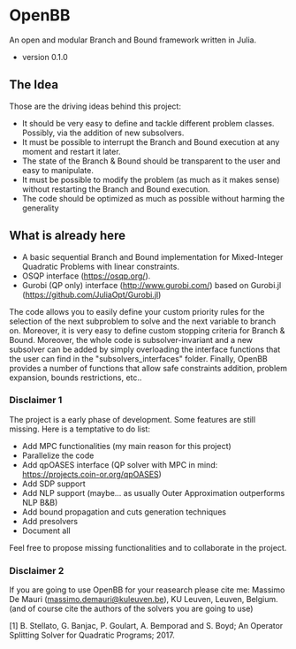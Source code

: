 # OpenBB
An open and modular Branch and Bound framework written in Julia.
* version 0.1.0

## The Idea
Those are the driving ideas behind this project:
* It should be very easy to define and tackle different problem classes. Possibly, via the addition of new subsolvers.
* It must be possible to interrupt the Branch and Bound execution at any moment and restart it later.
* The state of the Branch & Bound should be transparent to the user and easy to manipulate.
* It must be possible to modify the problem (as much as it makes sense) without restarting the Branch and Bound execution.
* The code should be optimized as much as possible without harming the generality

## What is already here
* A basic sequential Branch and Bound implementation for Mixed-Integer Quadratic Problems with linear constraints.
* OSQP interface (https://osqp.org/).
* Gurobi (QP only) interface (http://www.gurobi.com/) based on Gurobi.jl (https://github.com/JuliaOpt/Gurobi.jl)

The code allows you to easily define your custom priority rules for the selection of the next subproblem to solve and the next variable to branch on. Moreover, it is very easy to define custom stopping criteria for Branch & Bound. Moreover, the whole code is subsolver-invariant and a new subsolver can be added by simply overloading the interface functions that the user can find in the "subsolvers_interfaces" folder. Finally, OpenBB provides a number of functions that allow safe constraints addition, problem expansion, bounds restrictions, etc..



### Disclaimer 1
The project is a early phase of development. Some features are still missing. Here is a temptative to do list:
* Add MPC functionalities (my main reason for this project)
* Parallelize the code
* Add qpOASES interface (QP solver with MPC in mind: https://projects.coin-or.org/qpOASES)
* Add SDP support
* Add NLP support (maybe... as usually Outer Approximation outperforms NLP B&B)
* Add bound propagation and cuts generation techniques
* Add presolvers
* Document all

Feel free to propose missing functionalities and to collaborate in the project.

### Disclaimer 2
If you are going to use OpenBB for your reasearch please cite me: Massimo De Mauri (massimo.demauri@kuleuven.be), KU Leuven, Leuven, Belgium. (and of course cite the authors of the solvers you are going to use)

[1] B. Stellato, G. Banjac, P. Goulart, A. Bemporad and S. Boyd; An Operator Splitting Solver for Quadratic Programs; 2017.

